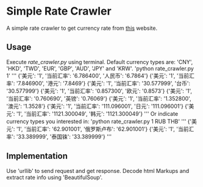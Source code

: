 # Simple Rate Crawler

A simple rate crawler to get currency rate from [this](http://qq.ip138.com/hl.asp) website.

## Usage
Execute *rate_crawler.py* using terminal.
Default currency types are: 'CNY', 'HKD', 'TWD', 'EUR', 'GBP', 'AUD', 'JPY' and 'KRW'.
'python rate_crawler.py 1'
'''
{'美元': '1', '当前汇率': '6.786400', '人民币': '6.7864'}
{'美元': '1', '当前汇率': '7.846900', '港元': '7.8469'}
{'美元': '1', '当前汇率': '30.577999', '台币': '30.577999'}
{'美元': '1', '当前汇率': '0.857300', '欧元': '0.8573'}
{'美元': '1', '当前汇率': '0.760690', '英镑': '0.76069'}
{'美元': '1', '当前汇率': '1.352800', '澳元': '1.3528'}
{'美元': '1', '当前汇率': '111.096001', '日元': '111.096001'}
{'美元': '1', '当前汇率': '1121.300049', '韩元': '1121.300049'}
'''
Or indicate currency types you interested in:
'python rate_crawler.py 1 RUB THB'
'''
{'美元': '1', '当前汇率': '62.901001', '俄罗斯卢布': '62.901001'}
{'美元': '1', '当前汇率': '33.389999', '泰国铢': '33.389999'}
'''

## Implementation
Use 'urllib' to send request and get response. Decode html Markups and extract rate info using 'BeautifulSoup'.
